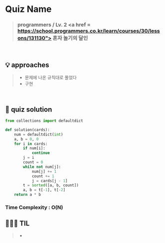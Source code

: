 # Quiz Name
> ### programmers / Lv. 2 <a href = https://school.programmers.co.kr/learn/courses/30/lessons/131130"> 혼자 놀기의 달인 </a>

<br>

## 💡 approaches
>  - 문제에 나온 규칙대로 풀었다
>  - 구현

<br>

## 🔑 quiz solution

```py
from collections import defaultdict

def solution(cards):
    num = defaultdict(int)
    a, b = 0, 0
    for i in cards:
        if num[i]:
            continue
        j = i
        count = 0
        while not num[j]:
            num[j] += 1
            count += 1
            j = cards[j - 1]
        t = sorted([a, b, count])
        a, b = t[-1], t[-2]
    return a * b
```
### Time Complexity : O(N)
## 👩🏻‍🏫 TIL
>  - 
